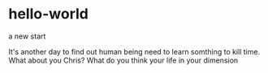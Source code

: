 # hello-world
a new start 

It's another day to find out human being need to learn somthing to kill time.
What about you Chris? What do you think your life in your dimension 

